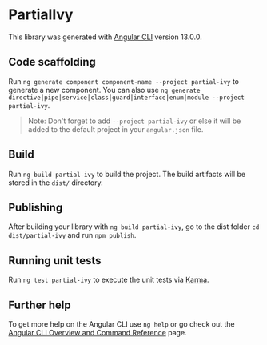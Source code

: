 # PartialIvy

This library was generated with [Angular CLI](https://github.com/angular/angular-cli) version 13.0.0.

## Code scaffolding

Run `ng generate component component-name --project partial-ivy` to generate a new component. You can also use `ng generate directive|pipe|service|class|guard|interface|enum|module --project partial-ivy`.
> Note: Don't forget to add `--project partial-ivy` or else it will be added to the default project in your `angular.json` file. 

## Build

Run `ng build partial-ivy` to build the project. The build artifacts will be stored in the `dist/` directory.

## Publishing

After building your library with `ng build partial-ivy`, go to the dist folder `cd dist/partial-ivy` and run `npm publish`.

## Running unit tests

Run `ng test partial-ivy` to execute the unit tests via [Karma](https://karma-runner.github.io).

## Further help

To get more help on the Angular CLI use `ng help` or go check out the [Angular CLI Overview and Command Reference](https://angular.io/cli) page.
